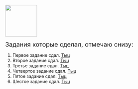 <p><span style="font-size: 15pt;"><img src="https://hh.ru/employer-logo/2875361.png" alt="" width="102" height="102" /></span></p>
<p><span style="font-size: 15pt;">Задания которые сделал, отмечаю снизу:&nbsp;</span></p>
<ol>
<li>Первое задание сдал. <a href="https://github.com/helldone1/work/blob/master/hw01_easy.py">Тыц</a></li>
<li>Второе задание сдал. <a href="https://github.com/helldone1/work/blob/master/hw02_easy.py">Тыц</a></li>
<li>Третье задание сдал. <a href="https://github.com/helldone1/work/blob/master/hw03_easy.py">Тыц</a></li>
<li>Четвертое задание сдал. <a href="https://github.com/helldone1/work/blob/master/hw04_easy.py">Тыц</a></li>
<li>Пятое задание сдал. <a href="https://github.com/helldone1/work/blob/master/hw05_easy.py">Тыц</a></li>
<li>Шестое задание сдал. <a href="https://github.com/helldone1/work/blob/master/hw06_easy.py">Тыц</a></li>
  

  
  
</ol>
